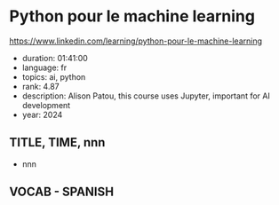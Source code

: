 # Python pour le machine learning

https://www.linkedin.com/learning/python-pour-le-machine-learning

- duration: 01:41:00
- language: fr
- topics: ai, python
- rank: 4.87
- description: Alison Patou, this course uses Jupyter, important for AI development
- year: 2024

## TITLE, TIME, nnn

- nnn

## VOCAB - SPANISH

```
```

